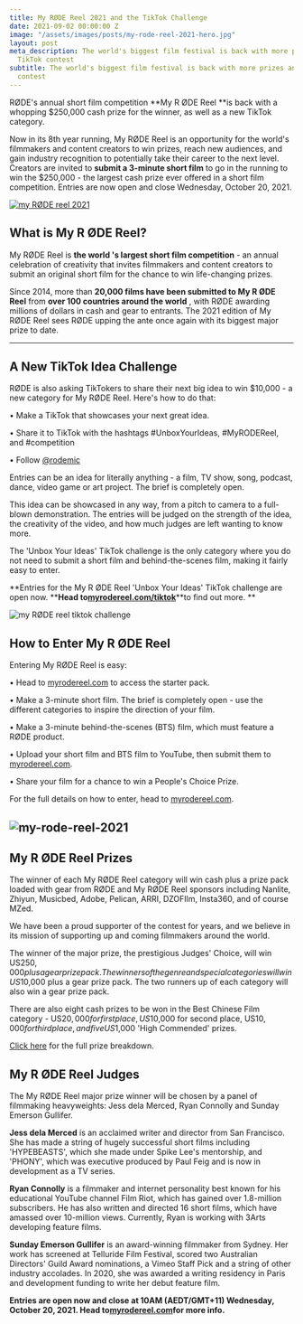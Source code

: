 ```yaml
---
title: My RØDE Reel 2021 and the TikTok Challenge
date: 2021-09-02 00:00:00 Z
image: "/assets/images/posts/my-rode-reel-2021-hero.jpg"
layout: post
meta_description: The world's biggest film festival is back with more prizes and a
  TikTok contest
subtitle: The world's biggest film festival is back with more prizes and a TikTok
  contest
---
```


RØDE's annual short film competition **My R ØDE Reel **is back with a whopping $250,000 cash prize for the winner, as well as a new TikTok category.

Now in its 8th year running, My RØDE Reel is an opportunity for the world's filmmakers and content creators to win prizes, reach new audiences, and gain industry recognition to potentially take their career to the next level​. Creators are invited to **submit a 3-minute short film** to go in the running to win the $250,000 - the largest cash prize ever offered in a short film competition. Entries are now open and close Wednesday, October 20, 2021.

[![my RØDE reel 2021](https://mzed-cdn1.sfo2.cdn.digitaloceanspaces.com/images/news/myrodereel2021_gotidea.jpg)](https://myrodereel.com)

## **What is My R ØDE Reel?**

My RØDE Reel is **the world 's largest short film competition** - an annual celebration of creativity that invites filmmakers and content creators to submit an original short film for the chance to win life-changing prizes.

Since 2014, more than **20,000 films have been submitted to My R ØDE Reel** from **over 100 countries around the world** , with RØDE awarding millions of dollars in cash and gear to entrants. The 2021 edition of My RØDE Reel sees RØDE upping the ante once again with its biggest major prize to date.

 

* * *

## **A New TikTok Idea Challenge**

RØDE is also asking TikTokers to share their next big idea to win $10,000 - a new category for My RØDE Reel. Here's how to do that:

• Make a TikTok that showcases your next great idea.

• Share it to TikTok with the hashtags #UnboxYourIdeas, #MyRODEReel, and #competition

• Follow [@rodemic](http://www.tiktok.com/@rodemic)

Entries can be an idea for literally anything - a film, TV show, song, podcast, dance, video game or art project. The brief is completely open.

This idea can be showcased in any way, from a pitch to camera to a full-blown demonstration. The entries will be judged on the strength of the idea, the creativity of the video, and how much judges are left wanting to know more.

The 'Unbox Your Ideas' TikTok challenge is the only category where you do not need to submit a short film and behind-the-scenes film, making it fairly easy to enter.

**Entries for the My R ØDE Reel 'Unbox Your Ideas' TikTok challenge are open now. ****Head to**[**myrodereel.com/tiktok**](http://myrodereel.com/tiktok)**to find out more.  **

![my RØDE reel tiktok challenge](https://mzed-cdn1.sfo2.cdn.digitaloceanspaces.com/images/news/rode-mrr-2021-TikTok.jpg)

## **How to Enter My R ØDE Reel**

Entering My RØDE Reel is easy:

• Head to [myrodereel.com](http://myrodereel.com) to access the starter pack.

• Make a 3-minute short film. The brief is completely open - use the different categories to inspire the direction of your film.

• Make a 3-minute behind-the-scenes (BTS) film, which must feature a RØDE product.

• Upload your short film and BTS film to YouTube, then submit them to [myrodereel.com](http://myrodereel.com).

• Share your film for a chance to win a People's Choice Prize.

For the full details on how to enter, head to [myrodereel.com](http://myrodereel.com).

## ![my-rode-reel-2021](https://mzed-cdn1.sfo2.cdn.digitaloceanspaces.com/images/news/my-rode-reel-2021-header.jpg)

## **My R ØDE Reel Prizes**

The winner of each My RØDE Reel category will win cash plus a prize pack loaded with gear from RØDE and My RØDE Reel sponsors including Nanlite, Zhiyun, Musicbed, Adobe, Pelican, ARRI, DZOFIlm, Insta360, and of course MZed.

We have been a proud supporter of the contest for years, and we believe in its mission of supporting up and coming filmmakers around the world.

The winner of the major prize, the prestigious Judges' Choice, will win US$250,000 plus a gear prize pack. The winners of the genre and special categories will win US$10,000 plus a gear prize pack. The two runners up of each category will also win a gear prize pack.

There are also eight cash prizes to be won in the Best Chinese Film category - US$20,000 for first place, US$10,000 for second place, US$10,000 for third place, and five US$1,000 'High Commended' prizes.

[Click here](https://myrodereel.com/prizes) for the full prize breakdown.

## **My R ØDE Reel Judges**

The My RØDE Reel major prize winner will be chosen by a panel of filmmaking heavyweights: Jess dela Merced, Ryan Connolly and Sunday Emerson Gullifer.

**Jess dela Merced** is an acclaimed writer and director from San Francisco. She has made a string of hugely successful short films including 'HYPEBEASTS', which she made under Spike Lee's mentorship, and 'PHONY', which was executive produced by Paul Feig and is now in development as a TV series.

**Ryan Connolly** is a filmmaker and internet personality best known for his educational YouTube channel Film Riot, which has gained over 1.8-million subscribers. He has also written and directed 16 short films, which have amassed over 10-million views. Currently, Ryan is working with 3Arts developing feature films.

**Sunday Emerson Gullifer** is an award-winning filmmaker from Sydney. Her work has screened at Telluride Film Festival, scored two Australian Directors' Guild Award nominations, a Vimeo Staff Pick and a string of other industry accolades. In 2020, she was awarded a writing residency in Paris and development funding to write her debut feature film.

**Entries are open now and close at 10AM (AEDT/GMT+11) Wednesday, October 20, 2021. Head to**[**myrodereel.com**](http://myrodereel.com)**for more info.**